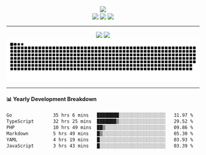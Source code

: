 <p align="center">
  <img src="https://readme-typing-svg.herokuapp.com?font=Fira+Code&pause=1000&color=FF69B4&center=true&vCenter=true&width=435&lines=%F0%9F%8F%B3%EF%B8%8F%E2%80%8D%E2%9A%A7%EF%B8%8F+BaiYi's+GitHub+Profile+%F0%9F%8F%B3%EF%B8%8F%E2%80%8D%E2%9A%A7%EF%B8%8F" />
  <br>
  <a href="https://mtf.wiki/"><img src="https://img.shields.io/static/v1?label=Gender&message=Male-To-Female&color=ff69b4&style=for-the-badge" /></a>
  <a href="https://github.com/WhiteElytra"><img src="https://img.shields.io/github/followers/WhiteElytra?label=github%20followers&logo=github&style=for-the-badge" /></a>
  <a href="https://twitter.com/WhiteElytra"><img src="https://img.shields.io/twitter/follow/WhiteElytra?label=twitter%20%40WhiteElytra&logo=twitter&style=for-the-badge" /></a>
</p>

-----

<p align="center">
  <img src="https://github-readme-stats.vercel.app/api?username=WhiteElytra&count_private=true&show_icons=true&theme=buefy" width="400" />
  <img src="https://streak-stats.demolab.com/?user=WhiteElytra" width="400" />
  <br>
  <img src="https://github.com/WhiteElytra/WhiteElytra/raw/output/github-contribution-grid-snake.svg" />
</p>

-----

#### 📊 Yearly Development Breakdown

<!--START_SECTION:waka-->

```text
Go               35 hrs 6 mins   ████████░░░░░░░░░░░░░░░░░   31.97 %
TypeScript       32 hrs 25 mins  ███████▒░░░░░░░░░░░░░░░░░   29.52 %
PHP              10 hrs 49 mins  ██▒░░░░░░░░░░░░░░░░░░░░░░   09.86 %
Markdown         5 hrs 49 mins   █▒░░░░░░░░░░░░░░░░░░░░░░░   05.30 %
YAML             4 hrs 19 mins   █░░░░░░░░░░░░░░░░░░░░░░░░   03.93 %
JavaScript       3 hrs 43 mins   █░░░░░░░░░░░░░░░░░░░░░░░░   03.39 %
```

<!--END_SECTION:waka-->
